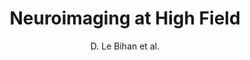 ---
cat: ciel
subcat: neurophysics
bestof: false
author: D. Le Bihan et al.
title: Neuroimaging at High Field
year: 2009
type: misc
---